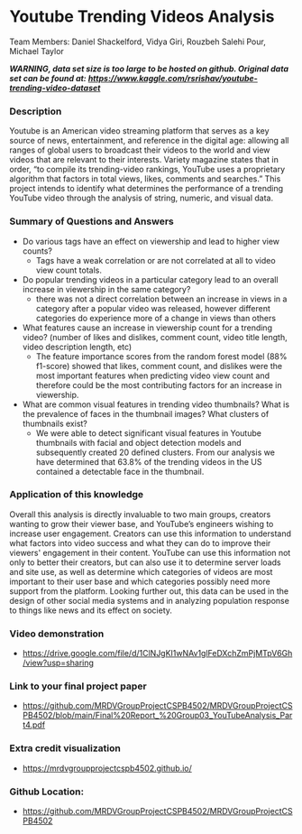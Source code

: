 # Youtube Trending Videos Analysis
Team Members: Daniel Shackelford, Vidya Giri, Rouzbeh Salehi Pour, Michael Taylor

***WARNING, data set size is too large to be hosted on github. Original data set can be found at: https://www.kaggle.com/rsrishav/youtube-trending-video-dataset***

### Description

Youtube is an American video streaming platform that serves as a key source of news, entertainment, and reference in the digital age: allowing all ranges of global users to broadcast their videos to the world and view videos that are relevant to their interests. Variety magazine states that in order, “to compile its trending-video rankings, YouTube uses a proprietary algorithm that factors in total views, likes, comments and searches.” This project intends to identify what determines the performance of a trending YouTube video through the analysis of string, numeric, and visual data.

### Summary of Questions and Answers

- Do various tags have an effect on viewership and lead to higher view counts?
  -  Tags have a weak correlation or are not correlated at all to video view count totals.
- Do popular trending videos in a particular category lead to an overall increase in viewership in the same category?
  - there was not a direct correlation between an increase in views in a category after a popular video was released, however different categories do experience more of a change in views than others
- What features cause an increase in viewership count for a trending video? (number of likes and dislikes, comment count, video title length, video description length, etc)
  - The feature importance scores from the random forest model (88% f1-score) showed that likes, comment count, and dislikes were the most important features when predicting video view count and therefore could be the most contributing factors for an increase in viewership.
- What are common visual features in trending video thumbnails? What is the prevalence of faces in the thumbnail images? What clusters of thumbnails exist? 
  - We were able to detect significant visual features in Youtube thumbnails with facial and object detection models and subsequently created 20 defined clusters. From our analysis we have determined that 63.8% of the trending videos in the US contained a detectable face in the thumbnail. 

### Application of this knowledge

Overall this analysis is directly invaluable to two main groups, creators wanting to grow their viewer base, and YouTube’s engineers wishing to increase user engagement. Creators can use this information to understand what factors into video success and what they can do to improve their viewers' engagement in their content. YouTube can use this information not only to better their creators, but can also use it to determine server loads and site use, as well as determine which categories of videos are most important to their user base and which categories possibly need more support from the platform. Looking further out, this data can be used in the design of other social media systems and in analyzing population response to things like news and its effect on society. 

### Video demonstration
- https://drive.google.com/file/d/1ClNJgKI1wNAv1glFeDXchZmPjMTpV6Gh/view?usp=sharing

### Link to your final project paper
- https://github.com/MRDVGroupProjectCSPB4502/MRDVGroupProjectCSPB4502/blob/main/Final%20Report_%20Group03_YouTubeAnalysis_Part4.pdf

### Extra credit visualization
- https://mrdvgroupprojectcspb4502.github.io/

### Github Location:
- https://github.com/MRDVGroupProjectCSPB4502/MRDVGroupProjectCSPB4502


